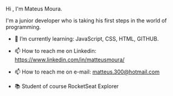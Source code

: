 Hi , I'm Mateus Moura.

I'm a junior developer who is taking his first steps in the world of programming.

- 🌱 I’m currently learning: JavaScript, CSS, HTML, GITHUB.

- 📫 How to reach me on Linkedin: https://www.linkedin.com/in/matteusmoura/
- 📫 How to reach me on e-mail: matteus.300@hotmail.com
- 📚 Student of course RocketSeat Explorer 

